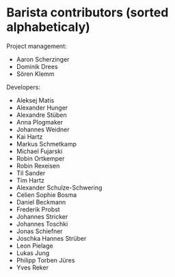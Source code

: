 Barista contributors (sorted alphabeticaly)
============================================

Project management:

* Aaron Scherzinger
* Dominik Drees
* Sören Klemm

Developers:

* Aleksej Matis
* Alexander Hunger
* Alexandre Stüben
* Anna Plogmaker
* Johannes Weidner
* Kai Hartz
* Markus Schmetkamp
* Michael Fujarski
* Robin Ortkemper
* Robin Rexeisen
* Til Sander
* Tim Hartz
* Alexander Schulze-Schwering
* Celien Sophie Bosma
* Daniel Beckmann
* Frederik Probst
* Johannes Stricker
* Johannes Toschki
* Jonas Schiefner
* Joschka Hannes Strüber
* Leon Pielage
* Lukas Jung
* Philipp Torben Jüres
* Yves Reker
